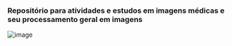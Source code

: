 ### Repositório para atividades e estudos em imagens médicas e seu processamento geral em imagens

![image](https://github.com/pizza2u/PIM/assets/55607380/a16314be-19c1-49f8-86c8-c7e1b89d3b8e)
